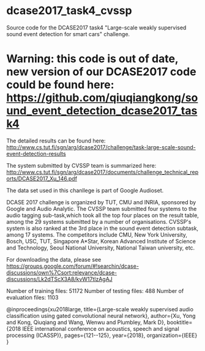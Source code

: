 # dcase2017_task4_cvssp

Source code for the DCASE2017 task4 "Large-scale weakly supervised sound event detection for smart cars" challenge. 

# Warning: this code is out of date, new version of our DCASE2017 code could be found here: https://github.com/qiuqiangkong/sound_event_detection_dcase2017_task4 

The detailed results can be found here: 
http://www.cs.tut.fi/sgn/arg/dcase2017/challenge/task-large-scale-sound-event-detection-results

The system submitted by CVSSP team is summarized here:
http://www.cs.tut.fi/sgn/arg/dcase2017/documents/challenge_technical_reports/DCASE2017_Xu_146.pdf

The data set used in this chanllege is part of Google Audioset.

DCASE 2017 challenge is organized by TUT, CMU and INRIA, sponsored by Google and Audio Analytic. The CVSSP team submitted four systems to the audio tagging sub-task,which took all the top four places on the result table, among the 29 systems submitted by a number of organisations. CVSSP's system is also ranked at the 3rd place in the sound event detection subtask, among 17 systems. The competitors include CMU, New York University, Bosch, USC, TUT, Singapore A*Star, Korean Advanced Institute of Science and Technology, Seoul National University, National Taiwan university, etc.

For downloading the data, please see https://groups.google.com/forum/#!searchin/dcase-discussions/own%7Csort:relevance/dcase-discussions/Lk2dTScX3A8/kvW17tlzAgAJ

Number of training files: 51172
Number of testing files: 488
Number of evaluation files: 1103

@inproceedings{xu2018large,
  title={Large-scale weakly supervised audio classification using gated convolutional neural network},
  author={Xu, Yong and Kong, Qiuqiang and Wang, Wenwu and Plumbley, Mark D},
  booktitle={2018 IEEE international conference on acoustics, speech and signal processing (ICASSP)},
  pages={121--125},
  year={2018},
  organization={IEEE}
}
